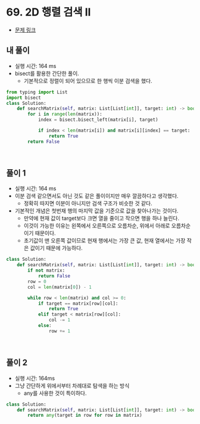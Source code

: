 # 69. 2D 행렬 검색 II

- [문제 링크](https://leetcode.com/problems/search-a-2d-matrix-ii/submissions/)

## 내 풀이

- 실행 시간: 164 ms
- bisect를 활용한 간단한 풀이.
  - 기본적으로 정렬이 되어 있으므로 한 행씩 이분 검색을 했다.

```python
from typing import List
import bisect
class Solution:
    def searchMatrix(self, matrix: List[List[int]], target: int) -> bool:
        for i in range(len(matrix)):
            index = bisect.bisect_left(matrix[i], target)

            if index < len(matrix[i]) and matrix[i][index] == target:
                return True
        return False
```

<br>

## 풀이 1

- 실행 시간: 164 ms
- 이분 검색 같으면서도 아닌 것도 같은 풀이이지만 매우 깔끔하다고 생각했다.
  - 정확히 따지면 이분이 아니지만 검색 구조가 비슷한 것 같다.
- 기본적인 개념은 첫번재 행의 마지막 값을 기준으로 값을 찾아나가는 것이다.
  - 만약에 현재 값이 target보다 크면 열을 줄이고 작으면 행을 하나 늘린다.
  - 이것이 가능한 이유는 왼쪽에서 오른쪽으로 오름차순, 위에서 아래로 오름차순이기 때문이다.
  - 초기값이 맨 오른쪽 값이므로 현재 행에서는 가장 큰 값, 현재 열에서는 가장 작은 값이기 때문에 가능하다.

```python
class Solution:
    def searchMatrix(self, matrix: List[List[int]], target: int) -> bool:
        if not matrix:
            return False
        row = 0
        col = len(matrix[0]) - 1

        while row < len(matrix) and col >= 0:
            if target == matrix[row][col]:
                return True
            elif target < matrix[row][col]:
                col -= 1
            else:
                row += 1
```

<br>

## 풀이 2

- 실행 시간: 164ms
- 그냥 간단하게 위에서부터 차례대로 탐색을 하는 방식
  - any를 사용한 것이 특이하다.

```python
class Solution:
    def searchMatrix(self, matrix: List[List[int]], target: int) -> bool:
        return any(target in row for row in matrix)
```
